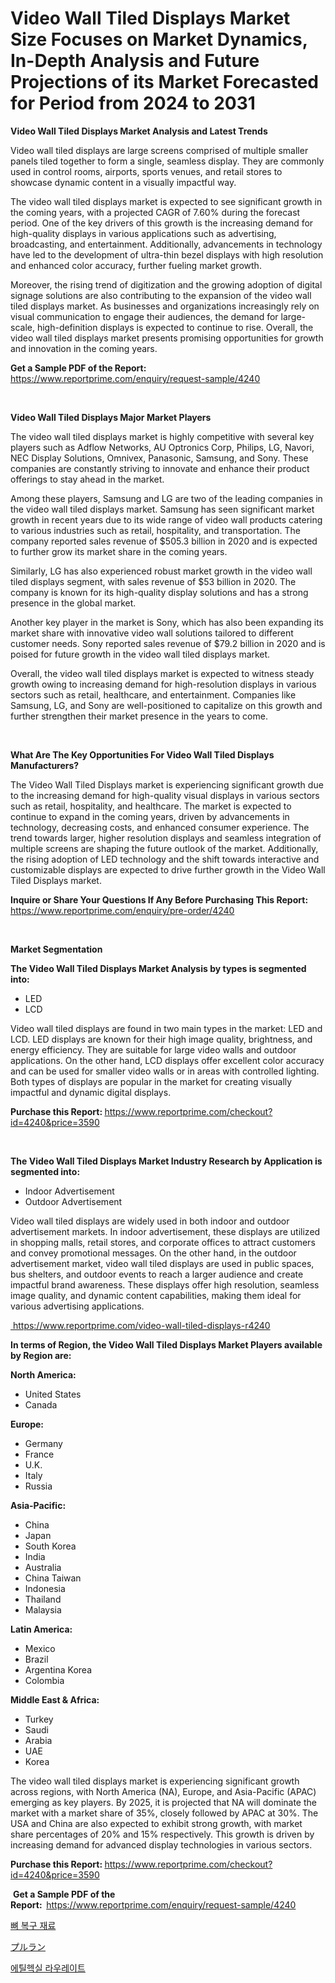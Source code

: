 <p><h1>Video Wall Tiled Displays Market Size Focuses on Market Dynamics, In-Depth Analysis and Future Projections of its Market Forecasted for Period from 2024 to 2031</h1></p><p><strong>Video Wall Tiled Displays Market Analysis and Latest Trends</strong></p>
<p><p>Video wall tiled displays are large screens comprised of multiple smaller panels tiled together to form a single, seamless display. They are commonly used in control rooms, airports, sports venues, and retail stores to showcase dynamic content in a visually impactful way.</p><p>The video wall tiled displays market is expected to see significant growth in the coming years, with a projected CAGR of 7.60% during the forecast period. One of the key drivers of this growth is the increasing demand for high-quality displays in various applications such as advertising, broadcasting, and entertainment. Additionally, advancements in technology have led to the development of ultra-thin bezel displays with high resolution and enhanced color accuracy, further fueling market growth.</p><p>Moreover, the rising trend of digitization and the growing adoption of digital signage solutions are also contributing to the expansion of the video wall tiled displays market. As businesses and organizations increasingly rely on visual communication to engage their audiences, the demand for large-scale, high-definition displays is expected to continue to rise. Overall, the video wall tiled displays market presents promising opportunities for growth and innovation in the coming years.</p></p>
<p><strong>Get a Sample PDF of the Report:&nbsp;</strong> <a href="https://www.reportprime.com/enquiry/request-sample/4240">https://www.reportprime.com/enquiry/request-sample/4240</a></p>
<p>&nbsp;</p>
<p><strong>Video Wall Tiled Displays Major Market Players</strong></p>
<p><p>The video wall tiled displays market is highly competitive with several key players such as Adflow Networks, AU Optronics Corp, Philips, LG, Navori, NEC Display Solutions, Omnivex, Panasonic, Samsung, and Sony. These companies are constantly striving to innovate and enhance their product offerings to stay ahead in the market.</p><p>Among these players, Samsung and LG are two of the leading companies in the video wall tiled displays market. Samsung has seen significant market growth in recent years due to its wide range of video wall products catering to various industries such as retail, hospitality, and transportation. The company reported sales revenue of $505.3 billion in 2020 and is expected to further grow its market share in the coming years.</p><p>Similarly, LG has also experienced robust market growth in the video wall tiled displays segment, with sales revenue of $53 billion in 2020. The company is known for its high-quality display solutions and has a strong presence in the global market.</p><p>Another key player in the market is Sony, which has also been expanding its market share with innovative video wall solutions tailored to different customer needs. Sony reported sales revenue of $79.2 billion in 2020 and is poised for future growth in the video wall tiled displays market.</p><p>Overall, the video wall tiled displays market is expected to witness steady growth owing to increasing demand for high-resolution displays in various sectors such as retail, healthcare, and entertainment. Companies like Samsung, LG, and Sony are well-positioned to capitalize on this growth and further strengthen their market presence in the years to come.</p></p>
<p>&nbsp;</p>
<p><strong>What Are The Key Opportunities For Video Wall Tiled Displays Manufacturers?</strong></p>
<p><p>The Video Wall Tiled Displays market is experiencing significant growth due to the increasing demand for high-quality visual displays in various sectors such as retail, hospitality, and healthcare. The market is expected to continue to expand in the coming years, driven by advancements in technology, decreasing costs, and enhanced consumer experience. The trend towards larger, higher resolution displays and seamless integration of multiple screens are shaping the future outlook of the market. Additionally, the rising adoption of LED technology and the shift towards interactive and customizable displays are expected to drive further growth in the Video Wall Tiled Displays market.</p></p>
<p><strong>Inquire or Share Your Questions If Any Before Purchasing This Report:</strong> <a href="https://www.reportprime.com/enquiry/pre-order/4240">https://www.reportprime.com/enquiry/pre-order/4240</a></p>
<p>&nbsp;</p>
<p><strong>Market Segmentation</strong></p>
<p><strong>The Video Wall Tiled Displays Market Analysis by types is segmented into:</strong></p>
<p><ul><li>LED</li><li>LCD</li></ul></p>
<p><p>Video wall tiled displays are found in two main types in the market: LED and LCD. LED displays are known for their high image quality, brightness, and energy efficiency. They are suitable for large video walls and outdoor applications. On the other hand, LCD displays offer excellent color accuracy and can be used for smaller video walls or in areas with controlled lighting. Both types of displays are popular in the market for creating visually impactful and dynamic digital displays.</p></p>
<p><strong>Purchase this Report:&nbsp;</strong><a href="https://www.reportprime.com/checkout?id=4240&price=3590">https://www.reportprime.com/checkout?id=4240&price=3590</a></p>
<p>&nbsp;</p>
<p><strong>The Video Wall Tiled Displays Market Industry Research by Application is segmented into:</strong></p>
<p><ul><li>Indoor Advertisement</li><li>Outdoor Advertisement</li></ul></p>
<p><p>Video wall tiled displays are widely used in both indoor and outdoor advertisement markets. In indoor advertisement, these displays are utilized in shopping malls, retail stores, and corporate offices to attract customers and convey promotional messages. On the other hand, in the outdoor advertisement market, video wall tiled displays are used in public spaces, bus shelters, and outdoor events to reach a larger audience and create impactful brand awareness. These displays offer high resolution, seamless image quality, and dynamic content capabilities, making them ideal for various advertising applications.</p></p>
<p><a href="https://www.reportprime.com/video-wall-tiled-displays-r4240">&nbsp;https://www.reportprime.com/video-wall-tiled-displays-r4240</a></p>
<p><strong>In terms of Region, the Video Wall Tiled Displays Market Players available by Region are:</strong></p>
<p>
    <p> <strong> North America: </strong>
        <ul>
            <li>United States</li>
            <li>Canada</li>
        </ul>
        </p> 
    <p> <strong> Europe: </strong>
        <ul>
            <li>Germany</li>
            <li>France</li>
            <li>U.K.</li>
            <li>Italy</li>
            <li>Russia</li>
        </ul>
        </p> 
    <p> <strong> Asia-Pacific: </strong>
        <ul>
            <li>China</li>
            <li>Japan</li>
            <li>South Korea</li>
            <li>India</li>
            <li>Australia</li>
            <li>China Taiwan</li>
            <li>Indonesia</li>
            <li>Thailand</li>
            <li>Malaysia</li>
        </ul>
        </p> 
    <p> <strong> Latin America: </strong>
        <ul>
            <li>Mexico</li>
            <li>Brazil</li>
            <li>Argentina Korea</li>
            <li>Colombia</li>
        </ul>
        </p> 
    <p> <strong> Middle East & Africa: </strong>
        <ul>
            <li>Turkey</li>
            <li>Saudi</li>
            <li>Arabia</li>
            <li>UAE</li>
            <li>Korea</li>
        </ul>
    </p>
    </p>
<p><p>The video wall tiled displays market is experiencing significant growth across regions, with North America (NA), Europe, and Asia-Pacific (APAC) emerging as key players. By 2025, it is projected that NA will dominate the market with a market share of 35%, closely followed by APAC at 30%. The USA and China are also expected to exhibit strong growth, with market share percentages of 20% and 15% respectively. This growth is driven by increasing demand for advanced display technologies in various sectors.</p></p>
<p><strong>Purchase this Report: </strong><a href="https://www.reportprime.com/checkout?id=4240&price=3590">https://www.reportprime.com/checkout?id=4240&price=3590</a></p>
<p>&nbsp;<strong>Get a Sample PDF of the Report:&nbsp;&nbsp;</strong><a href="https://www.reportprime.com/enquiry/request-sample/4240">https://www.reportprime.com/enquiry/request-sample/4240</a></p>
<p><strong></strong></p>
<p><p><a href="https://medium.com/@minimini78678/%EB%BC%88-%EC%88%98%EB%A6%AC-%EC%9E%AC%EB%A3%8C-%EC%8B%9C%EC%9E%A5-%EA%B7%9C%EB%AA%A8%EB%8A%94-%EA%B8%80%EB%A1%9C%EB%B2%8C-%EC%82%B0%EC%97%85%EC%97%90%EC%84%9C-%EC%B5%9C%EA%B3%A0%EC%9D%98-%EB%A7%88%EC%BC%80%ED%8C%85-%EC%B1%84%EB%84%90%EC%9D%84-%EB%82%98%ED%83%80%EB%83%85%EB%8B%88%EB%8B%A4-769a9ee07c5e">뼈 복구 재료</a></p><p><a href="https://github.com/oqxogxyvqe90775/Market-Research-Report-List-2/blob/main/100557578318.md">プルラン</a></p><p><a href="https://github.com/lzrvbyqzftro57/Market-Research-Report-List-2/blob/main/530800369964.md">에틸헥실 라우레이트</a></p></p>
